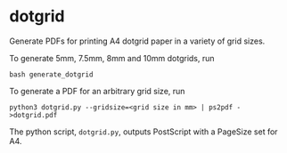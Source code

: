 # dotgrid

Generate PDFs for printing A4 dotgrid paper in a variety of grid sizes.

To generate 5mm, 7.5mm, 8mm and 10mm dotgrids, run
```
bash generate_dotgrid
```

To generate a PDF for an arbitrary grid size, run
```
python3 dotgrid.py --gridsize=<grid size in mm> | ps2pdf - >dotgrid.pdf
```

The python script, `dotgrid.py`, outputs PostScript with a PageSize set for A4.
